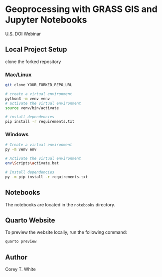 # Geoprocessing with GRASS GIS and Jupyter Notebooks

U.S. DOI Webinar

## Local Project Setup

clone the forked repository

### Mac/Linux

```bash
git clone YOUR_FORKED_REPO_URL

# create a virtual environment
python3 -m venv venv
# activate the virtual environment
source venv/bin/activate

# install dependencies
pip install -r requirements.txt

```

### Windows

```bash
# Create a virtual environment
py -m venv env

# Activate the virtual environment
env\Scripts\activate.bat

# Install dependencies
py -m pip install -r requirements.txt
```

## Notebooks

The notebooks are located in the `notebooks` directory.

## Quarto Website

To preview the website locally, run the following command:

```bash
quarto preview
```

## Author

Corey T. White
